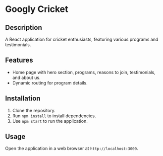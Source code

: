 # Googly Cricket

## Description

A React application for cricket enthusiasts, featuring various programs and testimonials.

## Features

- Home page with hero section, programs, reasons to join, testimonials, and about us.
- Dynamic routing for program details.

## Installation

1. Clone the repository.
2. Run `npm install` to install dependencies.
3. Use `npm start` to run the application.

## Usage

Open the application in a web browser at `http://localhost:3000`.
